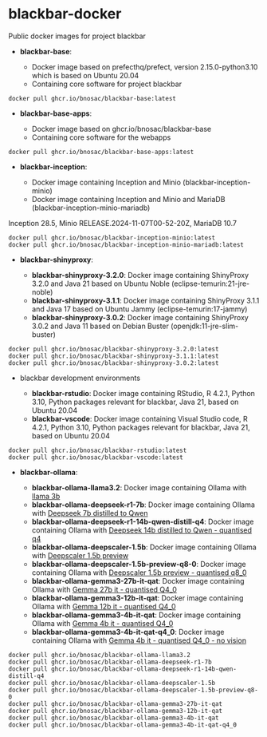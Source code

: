 # blackbar-docker

Public docker images for project blackbar

- **blackbar-base**:  

   - Docker image based on prefecthq/prefect, version 2.15.0-python3.10 which is based on Ubuntu 20.04
   - Containing core software for project blackbar

```
docker pull ghcr.io/bnosac/blackbar-base:latest
```

- **blackbar-base-apps**:  

   - Docker image based on ghcr.io/bnosac/blackbar-base
   - Containing core software for the webapps

```
docker pull ghcr.io/bnosac/blackbar-base-apps:latest
```

- **blackbar-inception**:  

   - Docker image containing Inception and Minio (blackbar-inception-minio)
   - Docker image containing Inception and Minio and MariaDB (blackbar-inception-minio-mariadb)

Inception 28.5, Minio RELEASE.2024-11-07T00-52-20Z, MariaDB 10.7

```
docker pull ghcr.io/bnosac/blackbar-inception-minio:latest
docker pull ghcr.io/bnosac/blackbar-inception-minio-mariadb:latest
```


- **blackbar-shinyproxy**:  

   - **blackbar-shinyproxy-3.2.0**: Docker image containing ShinyProxy 3.2.0 and Java 21 based on Ubuntu Noble (eclipse-temurin:21-jre-noble)
   - **blackbar-shinyproxy-3.1.1**: Docker image containing ShinyProxy 3.1.1 and Java 17 based on Ubuntu Jammy (eclipse-temurin:17-jammy)
   - **blackbar-shinyproxy-3.0.2**: Docker image containing ShinyProxy 3.0.2 and Java 11 based on Debian Buster (openjdk:11-jre-slim-buster)

```
docker pull ghcr.io/bnosac/blackbar-shinyproxy-3.2.0:latest
docker pull ghcr.io/bnosac/blackbar-shinyproxy-3.1.1:latest
docker pull ghcr.io/bnosac/blackbar-shinyproxy-3.0.2:latest
```

- blackbar development environments

   - **blackbar-rstudio**: Docker image containing RStudio, R 4.2.1, Python 3.10, Python packages relevant for blackbar, Java 21, based on Ubuntu 20.04
   - **blackbar-vscode**: Docker image containing Visual Studio code, R 4.2.1, Python 3.10, Python packages relevant for blackbar, Java 21, based on Ubuntu 20.04

```
docker pull ghcr.io/bnosac/blackbar-rstudio:latest
docker pull ghcr.io/bnosac/blackbar-vscode:latest
```

- **blackbar-ollama**:  

   - **blackbar-ollama-llama3.2**: Docker image containing Ollama with [llama 3b](https://ollama.com/library/llama3.2:3b)
   - **blackbar-ollama-deepseek-r1-7b**: Docker image containing Ollama with [Deepseek 7b distilled to Qwen](https://ollama.com/library/deepseek-r1:7b)
   - **blackbar-ollama-deepseek-r1-14b-qwen-distill-q4**: Docker image containing Ollama with [Deepseek 14b distilled to Qwen - quantised q4](https://ollama.com/library/deepseek-r1:14b-qwen-distill-q4_K_M)
   - **blackbar-ollama-deepscaler-1.5b**: Docker image containing Ollama with [Deepscaler 1.5b preview](https://ollama.com/library/deepscaler:1.5b)
   - **blackbar-ollama-deepscaler-1.5b-preview-q8-0**: Docker image containing Ollama with [Deepscaler 1.5b preview  - quantised q8_0](https://ollama.com/library/deepscaler:1.5b-preview-q8_0)
   - **blackbar-ollama-gemma3-27b-it-qat**: Docker image containing Ollama with [Gemma 27b it  - quantised Q4_0](https://www.ollama.com/library/gemma3:27b-it-qat)
   - **blackbar-ollama-gemma3-12b-it-qat**: Docker image containing Ollama with [Gemma 12b it  - quantised Q4_0](https://www.ollama.com/library/gemma3:12b-it-qat)
   - **blackbar-ollama-gemma3-4b-it-qat**: Docker image containing Ollama with [Gemma 4b it  - quantised Q4_0](https://www.ollama.com/library/gemma3:4b-it-qat)
   - **blackbar-ollama-gemma3-4b-it-qat-q4_0**: Docker image containing Ollama with [Gemma 4b it  - quantised Q4_0 - no vision](https://huggingface.co/Dampfinchen/google-gemma-3-4b-it-qat-q4_0-gguf-small-fix)

```
docker pull ghcr.io/bnosac/blackbar-ollama-llama3.2
docker pull ghcr.io/bnosac/blackbar-ollama-deepseek-r1-7b
docker pull ghcr.io/bnosac/blackbar-ollama-deepseek-r1-14b-qwen-distill-q4
docker pull ghcr.io/bnosac/blackbar-ollama-deepscaler-1.5b
docker pull ghcr.io/bnosac/blackbar-ollama-deepscaler-1.5b-preview-q8-0
docker pull ghcr.io/bnosac/blackbar-ollama-gemma3-27b-it-qat
docker pull ghcr.io/bnosac/blackbar-ollama-gemma3-12b-it-qat
docker pull ghcr.io/bnosac/blackbar-ollama-gemma3-4b-it-qat
docker pull ghcr.io/bnosac/blackbar-ollama-gemma3-4b-it-qat-q4_0
```